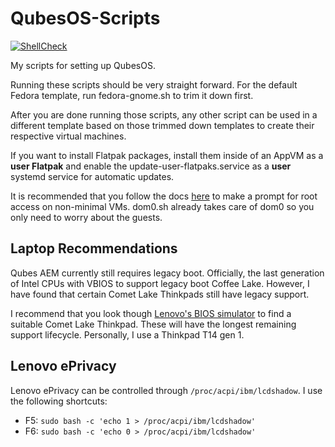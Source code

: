 # QubesOS-Scripts

[![ShellCheck](https://github.com/TommyTran732/QubesOS-Scripts/actions/workflows/shellcheck.yml/badge.svg)](https://github.com/TommyTran732/QubesOS-Scripts/actions/workflows/shellcheck.yml)

My scripts for setting up QubesOS. 

Running these scripts should be very straight forward. For the default Fedora template, run fedora-gnome.sh to trim it down first.

After you are done running those scripts, any other script can be used in a different template based on those trimmed down templates to create their respective virtual machines.

If you want to install Flatpak packages, install them inside of an AppVM as a **user Flatpak** and enable the update-user-flatpaks.service as a **user** systemd service for automatic updates.

It is recommended that you follow the docs [here](https://www.qubes-os.org/doc/vm-sudo/#replacing-passwordless-root-access-with-dom0-user-prompt) to make a prompt for root access on non-minimal VMs. dom0.sh already takes care of dom0 so you only need to worry about the guests.

## Laptop Recommendations

Qubes AEM currently still requires legacy boot. Officially, the last generation of Intel CPUs with VBIOS to support legacy boot Coffee Lake. However, I have found that certain Comet Lake Thinkpads still have legacy support.

I recommend that you look though [Lenovo's BIOS simulator](https://download.lenovo.com/bsco/index.html#/) to find a suitable Comet Lake Thinkpad. These will have the longest remaining support lifecycle. Personally, I use a Thinkpad T14 gen 1.

## Lenovo ePrivacy

Lenovo ePrivacy can be controlled through `/proc/acpi/ibm/lcdshadow`. I use the following shortcuts:

- F5: `sudo bash -c 'echo 1 > /proc/acpi/ibm/lcdshadow'`
- F6: `sudo bash -c 'echo 0 > /proc/acpi/ibm/lcdshadow'`